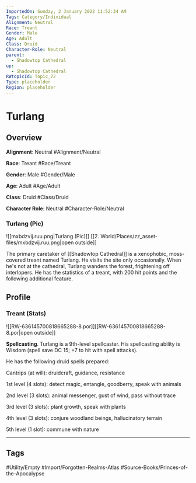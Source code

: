 ```yaml
---
ImportedOn: Sunday, 2 January 2022 11:52:34 AM
Tags: Category/Individual
Alignment: Neutral
Race: Treant
Gender: Male
Age: Adult
Class: Druid
Character-Role: Neutral
parent:
  - Shadowtop Cathedral
up:
  - Shadowtop Cathedral
RWtopicId: Topic_72
Type: placeholder
Region: placeholder
---
```

# Turlang
## Overview
**Alignment**: Neutral
#Alignment/Neutral

**Race**: Treant
#Race/Treant

**Gender**: Male
#Gender/Male

**Age**: Adult
#Age/Adult

**Class**: Druid
#Class/Druid

**Character Role**: Neutral
#Character-Role/Neutral

### Turlang (Pic)
![[mxbdzvij.ruu.png|Turlang (Pic)]]
[[2. World/Places/zz_asset-files/mxbdzvij.ruu.png|open outside]]

The primary caretaker of [[Shadowtop Cathedral]] is a xenophobic, moss-covered treant named Turlang. He visits the site only occasionally. When he's not at the cathedral, Turlang wanders the forest, frightening off interlopers. He has the statistics of a treant, with 200 hit points and the following additional feature.

## Profile
### Treant (Stats)
![[RW-636145700818665288-8.por]][[RW-636145700818665288-8.por|open outside]]

**Spellcasting**. Turlang is a 9th-level spellcaster. His spellcasting ability is Wisdom (spell save DC 15; +7 to hit with spell attacks).

He has the following druid spells prepared:

Cantrips (at will): druidcraft, guidance, resistance

1st level (4 slots): detect magic, entangle, goodberry, speak with animals

2nd level (3 slots): animal messenger, gust of wind, pass without trace

3rd level (3 slots): plant growth, speak with plants

4th level (3 slots): conjure woodland beings, hallucinatory terrain

5th level (1 slot): commune with nature


---
## Tags
#Utility/Empty #Import/Forgotten-Realms-Atlas #Source-Books/Princes-of-the-Apocalypse

